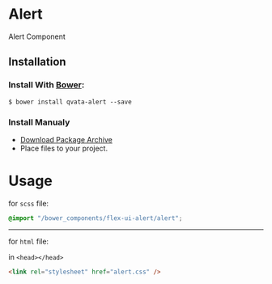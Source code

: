 # Alert
Alert Component

## Installation
### Install With [Bower](http://bower.io/):
```
$ bower install qvata-alert --save
```

### Install Manualy
- [Download Package Archive](https://github.com/iqvata/Alert/archive/master.zip)
- Place files to your project.

# Usage
for `scss` file:
```scss
@import "/bower_components/flex-ui-alert/alert";
```
---

for `html` file:

in `<head></head>`
```html
<link rel="stylesheet" href="alert.css" />
```
